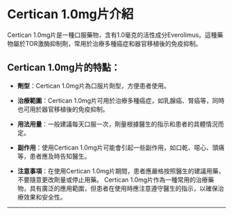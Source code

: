 # Certican 1.0mg片介紹
Certican 1.0mg片是一種口服藥物，含有1.0毫克的活性成分Everolimus。這種藥物屬於TOR激酶抑制劑，常用於治療多種癌症和器官移植後的免疫抑制。
## Certican 1.0mg片的特點：
- **劑型**：Certican 1.0mg片為口服片劑型，方便患者使用。
  
- **治療範圍**：Certican 1.0mg片可用於治療多種癌症，如乳腺癌、腎癌等，同時也可用於器官移植後的免疫抑制。
- **用法用量**：一般建議每天口服一次，劑量根據醫生的指示和患者的具體情況而定。
- **副作用**：使用Certican 1.0mg片可能會引起一些副作用，如口乾、噁心、頭痛等，患者應及時告知醫生。
- **注意事項**：在使用Certican 1.0mg片期間，患者應嚴格按照醫生的建議用藥，不要隨意更改劑量或停止用藥。
Certican 1.0mg片作為一種常用的治療藥物，具有廣泛的應用範圍，但患者在使用時應注意遵守醫生的指示，以確保治療效果和安全性。
---